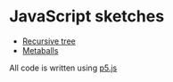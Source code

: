 # JavaScript sketches
* [Recursive tree](tree/index.html)
* [Metaballs](metaballs/index.html)

All code is written using [p5.js](https://p5js.org/)
